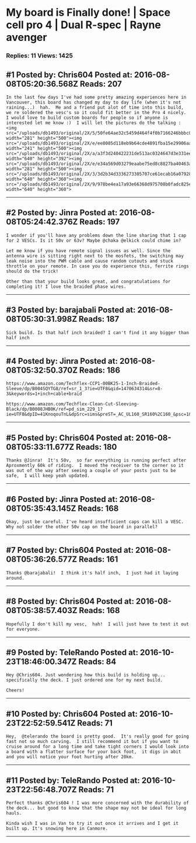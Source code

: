 # My board is Finally done! &#124; Space cell pro 4 &#124; Dual R-spec &#124; Rayne avenger

### Replies: 11 Views: 1425

## \#1 Posted by: Chris604 Posted at: 2016-08-08T05:20:36.568Z Reads: 207

```
In the last few days I've had some pretty amazing experiences here in Vancouver, this board has changed my day to day life (when it's not raining...)  hah.  Me and a friend put alot of time into this build,  we re soldered the vesc's so it could fit better in the Pro 4 nicely.  I would love to build custom boards for people so if anyone is interested let me know :)  I will let the pictures do the talking :<img src="/uploads/db1493/original/2X/5/50fe64ae32c5459d464f4f0b7166246bbbc02bac.jpg" width="281" height="500"><img src="/uploads/db1493/original/2X/e/ee8085d118eb9b64cde4891fba15e29906aaea21.jpg" width="241" height="500"><img src="/uploads/db1493/original/2X/a/a3f3d240422231de513ac0324647d3e331eef63a.jpg" width="640" height="392"><img src="/uploads/db1493/original/2X/e/e34a569d03279eaabe75ed8c8827ba40463ac28d.jpg" width="281" height="500"><img src="/uploads/db1493/original/2X/3/3d2b34d3336273305707ce61ecab16a07928088a.jpg" width="640" height="360"><img src="/uploads/db1493/original/2X/9/978be4ea17a93e66368d975708b0fadc825eb55e.jpg" width="640" height="360">
```

---
## \#2 Posted by: Jinra Posted at: 2016-08-08T05:24:42.376Z Reads: 197

```
I wonder if you'll have any problems down the line sharing that 1 cap for 2 VESCs. Is it 50v or 63v? Maybe @chaka @elkick could chime in? 

Let me know if you have remote signal issues as well. Since the antenna wire is sitting right next to the mosfets, the switching may leak noise into the PWM cable and cause random cutouts and stuck throttle on your remote. In case you do experience this, ferrite rings should do the trick!

Other than that your build looks great, and congratulations for completing it! I love the braided phase wires.
```

---
## \#3 Posted by: barajabali Posted at: 2016-08-08T05:30:31.998Z Reads: 187

```
Sick build. Is that half inch braided? I can't find it any bigger than half inch
```

---
## \#4 Posted by: Jinra Posted at: 2016-08-08T05:32:50.370Z Reads: 186

```
https://www.amazon.com/Techflex-CCP1-00BK25-1-Inch-Braided-Sleeve/dp/B004SQYTG8/ref=sr_1_3?ie=UTF8&qid=1470634314&sr=8-3&keywords=1+inch+cable+braid

https://www.amazon.com/Techflex-Clean-Cut-Sleeving-Black/dp/B0008JHB0K/ref=pd_sim_229_1?ie=UTF8&dpID=41KnoqouTnL&dpSrc=sims&preST=_AC_UL160_SR160%2C160_&psc=1&refRID=3XPNFWTRFW78X74953SF
```

---
## \#5 Posted by: Chris604 Posted at: 2016-08-08T05:33:11.677Z Reads: 180

```
Thanks @Jinra!  It's 50v,  so far everything is running perfect after Aproxmently 60k of riding.  I moved the receiver to the corner so it was out of the way after seeing a couple of your posts just to be safe,  I will keep yeah updated.
```

---
## \#6 Posted by: Jinra Posted at: 2016-08-08T05:35:43.145Z Reads: 168

```
Okay, just be careful. I've heard insufficient caps can kill a VESC. Why not solder the other 50v cap on the board in parallel?
```

---
## \#7 Posted by: Chris604 Posted at: 2016-08-08T05:36:26.577Z Reads: 161

```
Thanks @barajabali!  I think it's half inch,  I just had it laying around.
```

---
## \#8 Posted by: Chris604 Posted at: 2016-08-08T05:38:57.403Z Reads: 168

```
Hopefully I don't kill my vesc,  hah!  I will just have to test it out for everyone.
```

---
## \#9 Posted by: TeleRando Posted at: 2016-10-23T18:46:00.347Z Reads: 84

```
Hey @Chris604. Just wondering how this build is holding up... specifically the deck. I just ordered one for my next build.

Cheers!
```

---
## \#10 Posted by: Chris604 Posted at: 2016-10-23T22:52:59.541Z Reads: 71

```
Hey,  @telerando the board is pretty good.  It's really good for going fast not so much carving.  I still recommend it but if you want to cruise around for a long time and take tight corners I would look into a board with a flatter surface for your back foot,  it digs in abit and you will notice your foot hurting after 20km.
```

---
## \#11 Posted by: TeleRando Posted at: 2016-10-23T22:56:48.707Z Reads: 71

```
Perfect thanks @Chris604 ! I was more concerned with the durability of the deck... but good to know that the shape may not be ideal for long hauls. 

Kinda wish I was in Van to try it out once it arrives and I get it built up. It's snowing here in Canmore.
```

---
